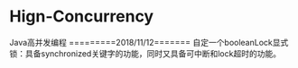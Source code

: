 # Hign-Concurrency
Java高并发编程
=========2018/11/12=======
自定一个booleanLock显式锁：具备synchronized关键字的功能，同时又具备可中断和lock超时的功能。
